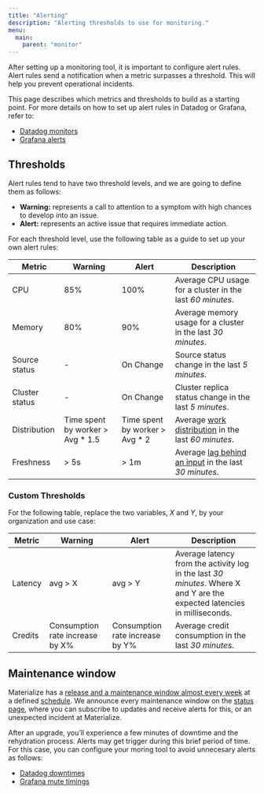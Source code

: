 ```yaml
---
title: "Alerting"
description: "Alerting thresholds to use for monitoring."
menu:
  main:
    parent: "monitor"
---
```


After setting up a monitoring tool, it is important to configure alert rules. Alert rules send a notification when a metric surpasses a threshold. This will help you prevent operational incidents.

This page describes which metrics and thresholds to build as a starting point. For more details on how to set up alert rules in Datadog or Grafana, refer to:

 * [Datadog monitors](https://docs.datadoghq.com/monitors/)
 * [Grafana alerts](https://grafana.com/docs/grafana/latest/alerting/fundamentals/)

## Thresholds

Alert rules tend to have two threshold levels, and we are going to define them as follows:
 * **Warning:** represents a call to attention to a symptom with high chances to develop into an issue.
 * **Alert:** represents an active issue that requires immediate action.

For each threshold level, use the following table as a guide to set up your own alert rules:

Metric | Warning | Alert | Description
-- | -- | -- | --
CPU | 85% | 100% | Average CPU usage for a cluster in the last *60 minutes*.
Memory | 80% | 90% | Average memory usage for a cluster in the last *30 minutes*.
Source status | - | On Change | Source status change in the last *5 minutes*.
Cluster status | - | On Change | Cluster replica status change in the last *5 minutes*.
Distribution | Time spent by worker > Avg * 1.5 | Time spent by worker > Avg * 2 | Average [work distribution](https://materialize.com/docs/manage/troubleshooting/#is-work-distributed-equally-across-workers) in the last *60 minutes*.
Freshness | > 5s | > 1m | Average [lag behind an input](https://materialize.com/docs/sql/system-catalog/mz_internal/#mz_materialization_lag) in the last *30 minutes*.

### Custom Thresholds

For the following table, replace the two variables, _X_ and _Y_, by your organization and use case:

Metric | Warning | Alert | Description
-- | -- | -- | --
Latency | avg > X | avg > Y | Average latency from the activity log in the last *30 minutes*. Where X and Y are the expected latencies in milliseconds.
Credits | Consumption rate increase by X% | Consumption rate increase by Y% | Average credit consumption in the last *30 minutes*.

## Maintenance window

Materialize has a [release and a maintenance window almost every week](https://materialize.com/docs/releases/) at a defined [schedule](https://materialize.com/docs/releases/#schedule). We announce every maintenance window on the [status page](https://status.materialize.com/), where you can subscribe to updates and receive alerts for this, or an unexpected incident at Materialize.

After an upgrade, you’ll experience a few minutes of downtime and the rehydration process. Alerts may get trigger during this brief period of time. For this case, you can configure your moring tool to avoid unnecesary alerts as follows:

* [Datadog downtimes](https://docs.datadoghq.com/monitors/downtimes/)
* [Grafana mute timings](https://grafana.com/docs/grafana/latest/alerting/manage-notifications/mute-timings/)
